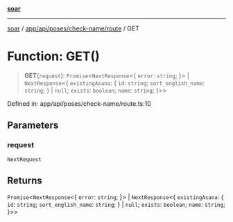 [**soar**](../../../../../../README.md)

***

[soar](../../../../../../modules.md) / [app/api/poses/check-name/route](../README.md) / GET

# Function: GET()

> **GET**(`request`): `Promise`\<`NextResponse`\<\{ `error`: `string`; \}\> \| `NextResponse`\<\{ `existingAsana`: \{ `id`: `string`; `sort_english_name`: `string`; \} \| `null`; `exists`: `boolean`; `name`: `string`; \}\>\>

Defined in: app/api/poses/check-name/route.ts:10

## Parameters

### request

`NextRequest`

## Returns

`Promise`\<`NextResponse`\<\{ `error`: `string`; \}\> \| `NextResponse`\<\{ `existingAsana`: \{ `id`: `string`; `sort_english_name`: `string`; \} \| `null`; `exists`: `boolean`; `name`: `string`; \}\>\>
